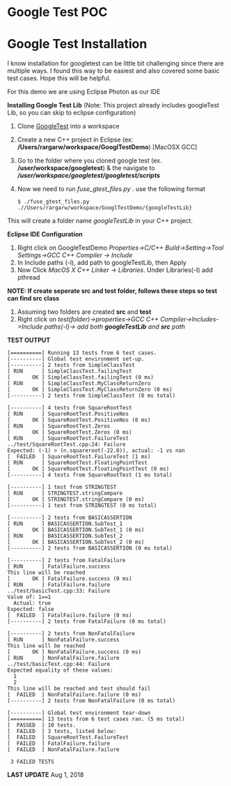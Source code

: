 # Google Test POC

# Google Test Installation
I know installation for googletest can be little bit challenging since there are multiple ways. I found this way to be easiest and also covered some basic test cases. Hope this will be helpful.

For this demo we are using Eclipse Photon as our IDE

**Installing Google Test Lib** (Note: This project already includes googleTest Lib, so you can skip to eclipse configuration)

1. Clone [GoogleTest](https://github.com/google/googletest) into a workspace

2. Create a new C++ project in Eclipse (ex: **/Users/rargarw/workspace/GooglTestDemo**) [MacOSX GCC]

3. Go to the folder where you cloned google test (ex. **/user/workspace/googletest**) & the navigate to **_/user/workspace/googletest/googletest/scripts_**

4. Now we need to run _fuse_gtest_files.py_ . use the following format
   ```
   $ ./fuse_gtest_files.py .//Users/rargarw/workspace/GooglTestDemo/{googleTestLib}
   ```
  This will create a folder name _googleTestLib_ in your C++ project.


**Eclipse IDE Configuration**

1. Right click on GoogleTestDemo _Properties->C/C++ Build->Setting->Tool Settings->GCC C++ Compiler -> Include_
2. In Include paths (-l), add path to googleTestLib, then Apply
3. Now Click _MacOS X C++ Linker -> Libraries_. Under Libraries(-I) add pthread

**NOTE: If create seperate src and test folder, follows these steps so test can find src class**

1. Assuming two folders are created **src** and **test**
2. Right click on _test(folder)->properties->GCC C++ Compiler->Includes->Include paths(-I)-> add both **googleTestLib** and **src** path_


**TEST OUTPUT**
```
[==========] Running 13 tests from 6 test cases.
[----------] Global test environment set-up.
[----------] 2 tests from SimpleClassTest
[ RUN      ] SimpleClassTest.failingTest
[       OK ] SimpleClassTest.failingTest (0 ms)
[ RUN      ] SimpleClassTest.MyClassReturnZero
[       OK ] SimpleClassTest.MyClassReturnZero (0 ms)
[----------] 2 tests from SimpleClassTest (0 ms total)

[----------] 4 tests from SquareRootTest
[ RUN      ] SquareRootTest.PositiveNos
[       OK ] SquareRootTest.PositiveNos (0 ms)
[ RUN      ] SquareRootTest.Zeros
[       OK ] SquareRootTest.Zeros (0 ms)
[ RUN      ] SquareRootTest.FailureTest
../test/SquareRootTest.cpp:24: Failure
Expected: (-1) > (n.squareroot(-22.0)), actual: -1 vs nan
[  FAILED  ] SquareRootTest.FailureTest (1 ms)
[ RUN      ] SquareRootTest.FloatingPointTest
[       OK ] SquareRootTest.FloatingPointTest (0 ms)
[----------] 4 tests from SquareRootTest (1 ms total)

[----------] 1 test from STRINGTEST
[ RUN      ] STRINGTEST.stringCompare
[       OK ] STRINGTEST.stringCompare (0 ms)
[----------] 1 test from STRINGTEST (0 ms total)

[----------] 2 tests from BASICASSERTION
[ RUN      ] BASICASSERTION.SubTest_1
[       OK ] BASICASSERTION.SubTest_1 (0 ms)
[ RUN      ] BASICASSERTION.SubTest_2
[       OK ] BASICASSERTION.SubTest_2 (0 ms)
[----------] 2 tests from BASICASSERTION (0 ms total)

[----------] 2 tests from FatalFailure
[ RUN      ] FatalFailure.success
This line will be reached
[       OK ] FatalFailure.success (0 ms)
[ RUN      ] FatalFailure.failure
../test/basicTest.cpp:33: Failure
Value of: 1==1
  Actual: true
Expected: false
[  FAILED  ] FatalFailure.failure (0 ms)
[----------] 2 tests from FatalFailure (0 ms total)

[----------] 2 tests from NonFatalFailure
[ RUN      ] NonFatalFailure.success
This line will be reached
[       OK ] NonFatalFailure.success (0 ms)
[ RUN      ] NonFatalFailure.failure
../test/basicTest.cpp:44: Failure
Expected equality of these values:
  1
  2
This line will be reached and test should fail
[  FAILED  ] NonFatalFailure.failure (0 ms)
[----------] 2 tests from NonFatalFailure (0 ms total)

[----------] Global test environment tear-down
[==========] 13 tests from 6 test cases ran. (5 ms total)
[  PASSED  ] 10 tests.
[  FAILED  ] 3 tests, listed below:
[  FAILED  ] SquareRootTest.FailureTest
[  FAILED  ] FatalFailure.failure
[  FAILED  ] NonFatalFailure.failure

 3 FAILED TESTS
```

**LAST UPDATE** Aug 1, 2018
